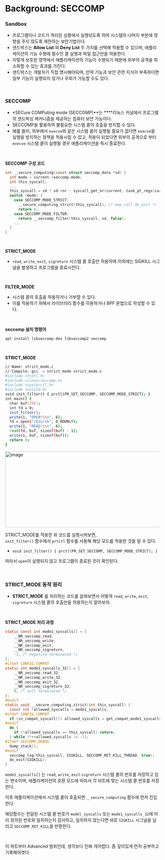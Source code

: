 # Background: SECCOMP

### Sandbox

- 프로그램이나 코드가 격리된 상황에서 실행되도록 하여 시스템의 나머지 부분에 영향을 주지 않도록 제한하는 보안기법이다.
- 샌드박스는 **Allow List** 와 **Deny List** 두 가지를 선택해 적용할 수 있으며, 애플리케이션의 기능 수행에 필수인 콜 실행과 파일 접근만을 허용한다.
- 이렇게 보호된 영역에서 애플리케이션의 기능이 수행되기 때문에 외부의 공격을 최소화할 수 있는 효과를 가진다.
- 샌드박스는 개발자가 직접 명시해야되며, 만약 기능과 보안 관련 지식이 부족하다면 일부 기능이 실행되지 않거나 우회가 가능할 수도 있다.

<br>

### SECCOMP

- *SECure COMPuting mode (SECCOMP)**는 ****리눅스 커널에서 프로그램의 샌드박싱 매커니즘을 제공하는 컴퓨터 보안 가능이다.
- SECCOMP을 활용하여 불필요한 시스템 콜의 호출을 방지할 수 있다.
- 예를 들어, 외부에서 `execve`와 같은 시스템 콜이 실행될 필요가 없다면 `execve`을 실행을 방지하는 정책을 적용시킬 수 있고, 적용이 되었다면 외부의 공격으로 부터 `execve` 시스템 콜이 실행될 경우 애플리케이션을 즉시 종료한다.

<br>

**SECCOMP 구성 코드**

```c
int __secure_computing(const struct seccomp_data *sd) {
  int mode = current->seccomp.mode;
  int this_syscall;
  ...
  this_syscall = sd ? sd->nr : syscall_get_nr(current, task_pt_regs(current));
  switch (mode) {
    case SECCOMP_MODE_STRICT:
      __secure_computing_strict(this_syscall); /* may call do_exit */
      return 0;
    case SECCOMP_MODE_FILTER:
      return __seccomp_filter(this_syscall, sd, false);
    ...
  }
}

```

<br>

**STRICT_MODE**

- `read`, `write`, `exit`, `sigreturn` 시스템 콜 호출만 허용하여 이외에는 SIGKILL 시그널을 발생하고 프로그램을 종료시킨다.
<br>

**FILTER_MODE**

- 시스템 콜의 호출을 허용하거나 거부할 수 있다.
- 이를 적용하기 위해서 라이브러리 함수를 이용하거나 BPF 문법으로 작성할 수 있다.
<br>

**seccomp 설치 명령어**

```bash
apt install libseccomp-dev libseccomp2 seccomp

```

<br>

**STRICT_MODE**

```bash
// Name: strict_mode.c
// Compile: gcc -o strict_mode strict_mode.c
#include <fcntl.h>
#include <linux/seccomp.h>
#include <sys/prctl.h>
#include <unistd.h>
void init_filter() { prctl(PR_SET_SECCOMP, SECCOMP_MODE_STRICT); }
int main() {
  char buf[256];
  int fd = 0;
  init_filter();
  write(1, "OPEN!\\n", 6);
  fd = open("/bin/sh", O_RDONLY);
  write(1, "READ!\\n", 6);
  read(fd, buf, sizeof(buf) - 1);
  write(1, buf, sizeof(buf));
  return 0;
}

```



<img width="1417" height="246" alt="image" src="https://github.com/user-attachments/assets/761b1139-0302-4f8c-9e5a-c1ec63632638" />

STRICT_MODE를 적용한 위 코드를 실행시켜보면,   
`init_filter()` 함수에서 `prtctl` 함수를 사용해 해당 모드를 적용한 것을 알 수 있다.  

- `void init_filter() { prctl(PR_SET_SECCOMP, SECCOMP_MODE_STRICT); }`


따라서 `open`이 실행되지 않고 프로그램이 종료된 것이 확인된다.  

<br>

### **STRICT_MODE 동작 원리**  
- **STRICT_MODE** 를 처리하는 코드를 살펴보면서 어떻게 `read`, `write`, `exit`, `sigreturn` 시스템 콜의 호출만을 허용하는지 알아보자.

<br>

**STRICT_MODE 처리 과정**  
```c
static const int mode1_syscalls[] = {
    __NR_seccomp_read,
    __NR_seccomp_write,
    __NR_seccomp_exit,
    __NR_seccomp_sigreturn,
    -1, /* negative terminated */
};
#ifdef CONFIG_COMPAT
static int mode1_syscalls_32[] = {
    __NR_seccomp_read_32,
    __NR_seccomp_write_32,
    __NR_seccomp_exit_32,
    __NR_seccomp_sigreturn_32,
    0, /* null terminated */
};
#endif
static void __secure_computing_strict(int this_syscall) {
  const int *allowed_syscalls = mode1_syscalls;
#ifdef CONFIG_COMPAT
  if (in_compat_syscall()) allowed_syscalls = get_compat_mode1_syscalls();
#endif
  do {
    if (*allowed_syscalls == this_syscall) return;
  } while (*++allowed_syscalls != -1);
#ifdef SECCOMP_DEBUG
  dump_stack();
#endif
  seccomp_log(this_syscall, SIGKILL, SECCOMP_RET_KILL_THREAD, true);
  do_exit(SIGKILL);
}
```

`mode1_syscalls[]` 는 `read`, `write`, `exit` `sigreturn` 시스템 콜의 번호를 저장하고 있는 변수이며, 애플리케이션의 호환 모드에 따라서 각 비트에 맞는 시스템 콜 번호를 저장한다.    

이후 애플리케이션에서 시스템 콜이 호출되면 `__secure_computing` 함수에 먼저 진입한다.  
 
해당함수는 전달된 시스템 콜 번호가 `model_syscalls` 또는 `mode1_syscalls_32`에 미리 정의된 번호와 일치하는지 검사하고, 일치하지 않는다면 바로 `SIGKILL` 시그널을 날리고 `SECCOMP_RET_KILL`을 반환한다.   

<br>

이 파트부터 Advanced 범위인데, 생각보다 진짜 개어렵다. 좀 깊이있게 먼저 공부하고 기록해야겟다
